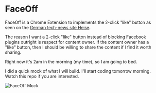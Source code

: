 # FaceOff

FaceOff is a Chrome Extension to implements the 2-click "like" button as seen on the [German tech-news site Heise](http://www.heise.de/ct/artikel/2-Klicks-fuer-mehr-Datenschutz-1333879.html).

The reason I want a 2-click "like" button instead of blocking Facebook plugins outright is respect for content owner. If the content owner has a "like" button, then I should be willing to share the content if I find it worth sharing.

Right now it's 2am in the morning (my time), so I am going to bed.

I did a quick mock of what I will build. I'll start coding tomorrow morning. Watch this repo if you are interested.

![FaceOff Mock](http://hphotos-ash4.fbcdn.net/338261_254771277887855_100000649534996_851164_8066206_o.jpg)